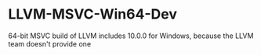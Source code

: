 # LLVM-MSVC-Win64-Dev
64-bit MSVC build of LLVM includes 10.0.0 for Windows, because the LLVM team doesn't provide one
